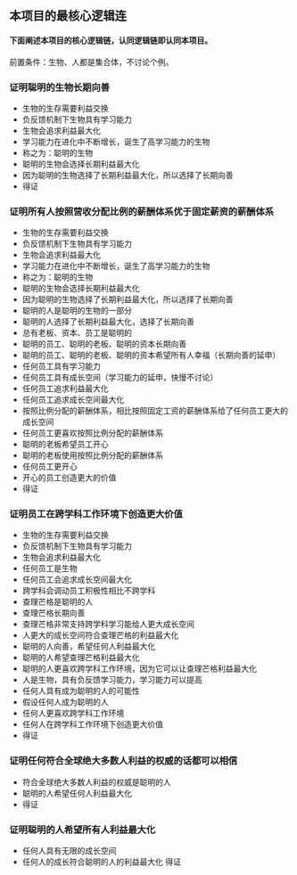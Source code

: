 ## 本项目的最核心逻辑连

#### 下面阐述本项目的核心逻辑链，认同逻辑链即认同本项目。

前置条件：生物、人都是集合体，不讨论个例。

### 证明聪明的生物长期向善
- 生物的生存需要利益交换
- 负反馈机制下生物具有学习能力
- 生物会追求利益最大化
- 学习能力在进化中不断增长，诞生了高学习能力的生物
- 称之为：聪明的生物
- 聪明的生物会选择长期利益最大化
- 因为聪明的生物选择了长期利益最大化，所以选择了长期向善
- 得证

### 证明所有人按照营收分配比例的薪酬体系优于固定薪资的薪酬体系
- 生物的生存需要利益交换
- 负反馈机制下生物具有学习能力  
- 生物会追求利益最大化
- 学习能力在进化中不断增长，诞生了高学习能力的生物
- 称之为：聪明的生物  
- 聪明的生物会选择长期利益最大化
- 因为聪明的生物选择了长期利益最大化，所以选择了长期向善
- 聪明的人是聪明的生物的一部分
- 聪明的人选择了长期利益最大化，选择了长期向善
- 总有老板、资本、员工是聪明的  
- 聪明的员工、聪明的老板、聪明的资本长期向善
- 聪明的员工、聪明的老板、聪明的资本希望所有人幸福（长期向善的延申）
- 任何员工具有学习能力  
- 任何员工具有成长空间（学习能力的延申，快慢不讨论）
- 任何员工追求利益最大化
- 任何员工追求成长空间最大化  
- 按照比例分配的薪酬体系，相比按照固定工资的薪酬体系给了任何员工更大的成长空间
- 任何员工更喜欢按照比例分配的薪酬体系
- 聪明的老板希望员工开心
- 聪明的老板使用按照比例分配的薪酬体系 
- 任何员工更开心
- 开心的员工创造更大的价值  
- 得证

### 证明员工在跨学科工作环境下创造更大价值
- 生物的生存需要利益交换
- 负反馈机制下生物具有学习能力
- 生物会追求利益最大化
- 任何员工是生物
- 任何员工会追求成长空间最大化
- 跨学科会调动员工积极性相比不跨学科
- 查理芒格是聪明的人
- 查理芒格长期向善
- 查理芒格非常支持跨学科学习能给人更大成长空间
- 人更大的成长空间符合查理芒格的利益最大化
- 聪明的人向善，希望任何人利益最大化
- 聪明的人希望查理芒格利益最大化  
- 聪明的人更喜欢跨学科工作环境，因为它可以让查理芒格利益最大化
- 人是生物，具有负反馈学习能力，学习能力可以提高  
- 任何人具有成为聪明的人的可能性
- 假设任何人成为聪明的人
- 任何人更喜欢跨学科工作环境
- 任何人在跨学科工作环境下创造更大价值
- 得证

### 证明任何符合全球绝大多数人利益的权威的话都可以相信
- 符合全球绝大多数人利益的权威是聪明的人
- 聪明的人希望任何人利益最大化
- 得证

### 证明聪明的人希望所有人利益最大化
- 任何人具有无限的成长空间
- 任何人的成长符合聪明的人的利益最大化
得证